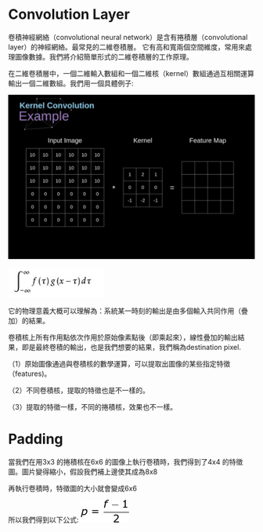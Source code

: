 # Convolution Layer

卷積神經網絡（convolutional neural network）是含有捲積層（convolutional layer）的神經網絡。最常見的二維卷積層。
它有高和寬兩個空間維度，常用來處理圖像數據。我們將介紹簡單形式的二維卷積層的工作原理。

在二維卷積層中，一個二維輸入數組和一個二維核（kernel）數組通過互相關運算輸出一個二維數組。我們用一個具體例子:

![image](https://github.com/rockuass1235/deep-learning/blob/master/images/conv.gif)

![image](https://github.com/rockuass1235/deep-learning/blob/master/images/conv_formula.jpg)

它的物理意義大概可以理解為：系統某一時刻的輸出是由多個輸入共同作用（疊加）的結果。

卷積核上所有作用點依次作用於原始像素點後（即乘起來），線性疊加的輸出結果，即是最終卷積的輸出，也是我們想要的結果，我們稱為destination pixel.

（1）原始圖像通過與卷積核的數學運算，可以提取出圖像的某些指定特徵（features)。

（2）不同卷積核，提取的特徵也是不一樣的。

（3）提取的特徵一樣，不同的捲積核，效果也不一樣。

# Padding

當我們在用3x3 的捲積核在6x6 的圖像上執行卷積時，我們得到了4x4 的特徵圖。圖片變得縮小，假設我們補上邊使其成為8x8

再執行卷積時，特徵圖的大小就會變成6x6

所以我們得到以下公式: ![image](https://github.com/rockuass1235/deep-learning/blob/master/images/padding_formula.jpg)

